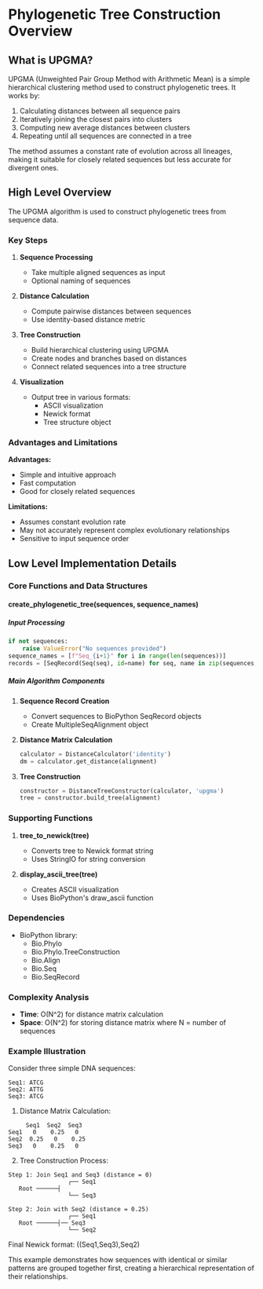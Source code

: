 # Phylogenetic Tree Construction Overview

## What is UPGMA?

UPGMA (Unweighted Pair Group Method with Arithmetic Mean) is a simple hierarchical clustering method used to construct phylogenetic trees. It works by:
1. Calculating distances between all sequence pairs
2. Iteratively joining the closest pairs into clusters
3. Computing new average distances between clusters
4. Repeating until all sequences are connected in a tree

The method assumes a constant rate of evolution across all lineages, making it suitable for closely related sequences but less accurate for divergent ones.

## High Level Overview

The UPGMA algorithm is used to construct phylogenetic trees from sequence data.

### Key Steps

1. **Sequence Processing**
   - Take multiple aligned sequences as input
   - Optional naming of sequences

2. **Distance Calculation**
   - Compute pairwise distances between sequences
   - Use identity-based distance metric

3. **Tree Construction**
   - Build hierarchical clustering using UPGMA
   - Create nodes and branches based on distances
   - Connect related sequences into a tree structure

4. **Visualization**
   - Output tree in various formats:
     - ASCII visualization
     - Newick format
     - Tree structure object

### Advantages and Limitations

**Advantages:**
- Simple and intuitive approach
- Fast computation
- Good for closely related sequences

**Limitations:**
- Assumes constant evolution rate
- May not accurately represent complex evolutionary relationships
- Sensitive to input sequence order

## Low Level Implementation Details

### Core Functions and Data Structures

#### create_phylogenetic_tree(sequences, sequence_names)

##### Input Processing
```python
if not sequences:
    raise ValueError("No sequences provided")
sequence_names = [f"Seq_{i+1}" for i in range(len(sequences))]
records = [SeqRecord(Seq(seq), id=name) for seq, name in zip(sequences, sequence_names)]
```

##### Main Algorithm Components

1. **Sequence Record Creation**
   - Convert sequences to BioPython SeqRecord objects
   - Create MultipleSeqAlignment object

2. **Distance Matrix Calculation**
   ```python
   calculator = DistanceCalculator('identity')
   dm = calculator.get_distance(alignment)
   ```

3. **Tree Construction**
   ```python
   constructor = DistanceTreeConstructor(calculator, 'upgma')
   tree = constructor.build_tree(alignment)
   ```

### Supporting Functions

1. **tree_to_newick(tree)**
   - Converts tree to Newick format string
   - Uses StringIO for string conversion

2. **display_ascii_tree(tree)**
   - Creates ASCII visualization
   - Uses BioPython's draw_ascii function

### Dependencies
- BioPython library:
  - Bio.Phylo
  - Bio.Phylo.TreeConstruction
  - Bio.Align
  - Bio.Seq
  - Bio.SeqRecord

### Complexity Analysis
- **Time**: O(N^2) for distance matrix calculation
- **Space**: O(N^2) for storing distance matrix
  where N = number of sequences

### Example Illustration

Consider three simple DNA sequences:
```
Seq1: ATCG
Seq2: ATTG
Seq3: ATCG
```

1. Distance Matrix Calculation:
```
     Seq1  Seq2  Seq3
Seq1   0    0.25   0
Seq2  0.25   0    0.25
Seq3   0    0.25   0
```

2. Tree Construction Process:

```
Step 1: Join Seq1 and Seq3 (distance = 0)
                 ┌── Seq1
   Root ──────┤
                 └── Seq3

Step 2: Join with Seq2 (distance = 0.25)
                 ┌── Seq1
   Root ──────┤── Seq3
                 └── Seq2
```

Final Newick format: ((Seq1,Seq3),Seq2)

This example demonstrates how sequences with identical or similar patterns are grouped together first, creating a hierarchical representation of their relationships.
